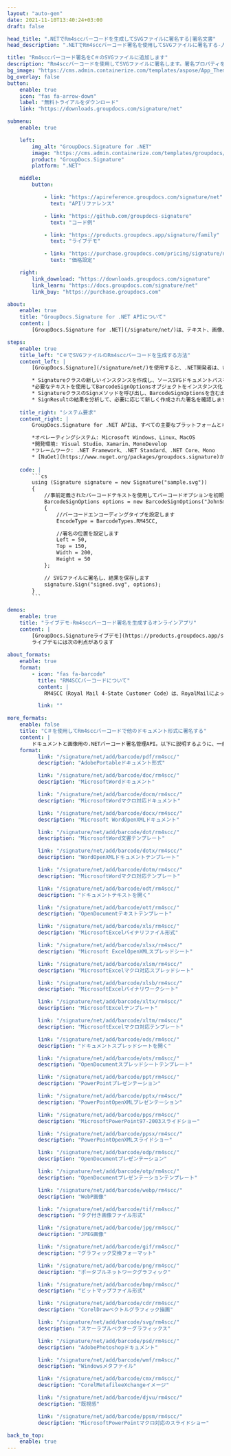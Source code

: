 ```yaml
---
layout: "auto-gen"
date: 2021-11-10T13:40:24+03:00
draft: false

head_title: ".NETでRm4sccバーコードを生成してSVGファイルに署名する|署名文書"
head_description: ".NETでRm4sccバーコード署名を使用してSVGファイルに署名する-人気のあるビジネスドキュメントや画像ファイル形式にバーコードを追加する."

title: "Rm4sccバーコード署名をC＃のSVGファイルに追加します"
description: "Rm4sccバーコードを使用してSVGファイルに署名します。署名プロパティを操作し、ニーズに合ったドキュメント内で高度な署名オプションを設定します."
bg_image: "https://cms.admin.containerize.com/templates/aspose/App_Themes/V3/images/bg/header1.png"
bg_overlay: false
button:
    enable: true
    icon: "fas fa-arrow-down"
    label: "無料トライアルをダウンロード"
    link: "https://downloads.groupdocs.com/signature/net"

submenu:
    enable: true

    left:
        img_alt: "GroupDocs.Signature for .NET"
        image: "https://cms.admin.containerize.com/templates/groupdocs/images/product-logos/90x90-noborder/groupdocs-signature-net.png"
        product: "GroupDocs.Signature"
        platform: ".NET"

    middle:
        button:

            - link: "https://apireference.groupdocs.com/signature/net"
              text: "APIリファレンス"

            - link: "https://github.com/groupdocs-signature"
              text: "コード例"

            - link: "https://products.groupdocs.app/signature/family"
              text: "ライブデモ"

            - link: "https://purchase.groupdocs.com/pricing/signature/net"
              text: "価格設定"

    right:
        link_download: "https://downloads.groupdocs.com/signature"
        link_learn: "https://docs.groupdocs.com/signature/net"
        link_buy: "https://purchase.groupdocs.com"

about:
    enable: true
    title: "GroupDocs.Signature for .NET APIについて"
    content: |
        [GroupDocs.Signature for .NET](/signature/net/)は、テキスト、画像、バーコード、スタンプ、フォームフィールド、QRコード、メタデータなどのさまざまな署名タイプを使用してデジタルドキュメントに電子署名するネイティブ.NETAPIです。ユーザーは、PDF、Microsoft Word、Excelワークシート、PowerPointプレゼンテーション、Adobe Photoshop、メタファイル、および画像ファイル形式内のデジタル署名を追加、編集、検証、削除、および検索でき、必要に応じて署名プロパティをカスタマイズするための追加サポートがあります。

steps:
    enable: true
    title_left: "C＃でSVGファイルのRm4sccバーコードを生成する方法"
    content_left: |
        [GroupDocs.Signature](/signature/net/)を使用すると、.NET開発者は、いくつかの簡単な手順を実行することで、アプリケーション内のSVGファイルにRm4sccバーコードを簡単に追加できます。

        * Signatureクラスの新しいインスタンスを作成し、ソースSVGドキュメントパスをコンストラクターパラメーターとして渡します。
        *必要なテキストを使用してBarcodeSignOptionsオブジェクトをインスタンス化し、EncodeTypeプロパティをRM4SCCに設定します。
        * SignatureクラスのSignメソッドを呼び出し、BarcodeSignOptionsを含む出力SVGファイル名を渡します。
        * SignResultの結果を分析して、必要に応じて新しく作成された署名を確認します。
        
    title_right: "システム要求"
    content_right: |
        GroupDocs.Signature for .NET APIは、すべての主要なプラットフォームとオペレーティングシステムでサポートされています。以下のコードを実行する前に、システムに次の前提条件がインストールされていることを確認してください。

        *オペレーティングシステム: Microsoft Windows、Linux、MacOS
        *開発環境: Visual Studio、Xamarin、MonoDevelop
        *フレームワーク: .NET Framework、.NET Standard、.NET Core、Mono
        * [NuGet](https://www.nuget.org/packages/groupdocs.signature)からGroupDocs.Signaturefor.NETの最新バージョンをダウンロードします
        
    code: |
        ```cs
        using (Signature signature = new Signature("sample.svg"))
        {
            //事前定義されたバーコードテキストを使用してバーコードオプションを初期化します
            BarcodeSignOptions options = new BarcodeSignOptions("JohnSmith")
            {
                //バーコードエンコーディングタイプを設定します
                EncodeType = BarcodeTypes.RM4SCC,

                //署名の位置を設定します
                Left = 50,
                Top = 150,
                Width = 200,
                Height = 50
            };

            // SVGファイルに署名し、結果を保存します 
            signature.Sign("signed.svg", options);
        }
        ```
        
demos:
    enable: true
    title: "ライブデモ-Rm4sccバーコード署名を生成するオンラインアプリ"
    content: |
        [GroupDocs.Signatureライブデモ](https://products.groupdocs.app/signature/family)サイトにアクセスして、Rm4sccバーコードをSVGファイルに今すぐ追加してください。  
        ライブデモには次の利点があります
        
about_formats:
    enable: true
    format:
        - icon: "fas fa-barcode"
          title: "RM4SCCバーコードについて"
          content: |
            RM4SCC（Royal Mail 4-State Customer Code）は、RoyalMailによって作成されたRoyalMail 4-StateBarCodeシンボルに基づいたバーコード文字セットの名前です。 RM4SCCは、RoyalMailCleanmailサービスに使用されます。これにより、英国の郵便番号と配達ポイントサフィックス（DPS）をマシンで高速に簡単に読み取ることができます。

          link: ""

more_formats:
    enable: false
    title: "C＃を使用してRm4sccバーコードで他のドキュメント形式に署名する"
    content: |
        ドキュメントと画像用の.NETバーコード署名管理API。以下に説明するように、一般的なファイル形式のいくつかにバーコード署名を追加します。
    format: 
          link: "/signature/net/add/barcode/pdf/rm4scc/"
          description: "AdobePortableドキュメント形式"

          link: "/signature/net/add/barcode/doc/rm4scc/"
          description: "MicrosoftWordドキュメント"

          link: "/signature/net/add/barcode/docm/rm4scc/"
          description: "MicrosoftWordマクロ対応ドキュメント"

          link: "/signature/net/add/barcode/docx/rm4scc/"
          description: "Microsoft WordOpenXMLドキュメント"

          link: "/signature/net/add/barcode/dot/rm4scc/"
          description: "MicrosoftWord文書テンプレート"

          link: "/signature/net/add/barcode/dotx/rm4scc/"
          description: "WordOpenXMLドキュメントテンプレート"

          link: "/signature/net/add/barcode/dotm/rm4scc/"
          description: "MicrosoftWordマクロ対応テンプレート"       

          link: "/signature/net/add/barcode/odt/rm4scc/"
          description: "ドキュメントテキストを開く"

          link: "/signature/net/add/barcode/ott/rm4scc/"
          description: "OpenDocumentテキストテンプレート"

          link: "/signature/net/add/barcode/xls/rm4scc/"
          description: "MicrosoftExcelバイナリファイル形式"

          link: "/signature/net/add/barcode/xlsx/rm4scc/"
          description: "Microsoft ExcelOpenXMLスプレッドシート"

          link: "/signature/net/add/barcode/xlsm/rm4scc/"
          description: "MicrosoftExcelマクロ対応スプレッドシート"

          link: "/signature/net/add/barcode/xlsb/rm4scc/"
          description: "MicrosoftExcelバイナリワークシート"

          link: "/signature/net/add/barcode/xltx/rm4scc/"
          description: "MicrosoftExcelテンプレート"

          link: "/signature/net/add/barcode/xltm/rm4scc/"
          description: "MicrosoftExcelマクロ対応テンプレート"

          link: "/signature/net/add/barcode/ods/rm4scc/"
          description: "ドキュメントスプレッドシートを開く"

          link: "/signature/net/add/barcode/ots/rm4scc/"
          description: "OpenDocumentスプレッドシートテンプレート"

          link: "/signature/net/add/barcode/ppt/rm4scc/"
          description: "PowerPointプレゼンテーション"

          link: "/signature/net/add/barcode/pptx/rm4scc/"
          description: "PowerPointOpenXMLプレゼンテーション"

          link: "/signature/net/add/barcode/pps/rm4scc/"
          description: "MicrosoftPowerPoint97-2003スライドショー"

          link: "/signature/net/add/barcode/ppsx/rm4scc/"
          description: "PowerPointOpenXMLスライドショー"                              

          link: "/signature/net/add/barcode/odp/rm4scc/"
          description: "OpenDocumentプレゼンテーション"

          link: "/signature/net/add/barcode/otp/rm4scc/"
          description: "OpenDocumentプレゼンテーションテンプレート"

          link: "/signature/net/add/barcode/webp/rm4scc/"
          description: "WebP画像"

          link: "/signature/net/add/barcode/tif/rm4scc/"
          description: "タグ付き画像ファイル形式"

          link: "/signature/net/add/barcode/jpg/rm4scc/"
          description: "JPEG画像"

          link: "/signature/net/add/barcode/gif/rm4scc/"
          description: "グラフィック交換フォーマット"

          link: "/signature/net/add/barcode/png/rm4scc/"
          description: "ポータブルネットワークグラフィック"

          link: "/signature/net/add/barcode/bmp/rm4scc/"
          description: "ビットマップファイル形式"

          link: "/signature/net/add/barcode/cdr/rm4scc/"
          description: "CorelDrawベクトルグラフィック描画"

          link: "/signature/net/add/barcode/svg/rm4scc/"
          description: "スケーラブルベクターグラフィックス"

          link: "/signature/net/add/barcode/psd/rm4scc/"
          description: "AdobePhotoshopドキュメント"

          link: "/signature/net/add/barcode/wmf/rm4scc/"
          description: "Windowsメタファイル"        

          link: "/signature/net/add/barcode/cmx/rm4scc/"
          description: "CorelMetafileeXchangeイメージ"

          link: "/signature/net/add/barcode/djvu/rm4scc/"
          description: "既視感"

          link: "/signature/net/add/barcode/ppsm/rm4scc/"
          description: "MicrosoftPowerPointマクロ対応のスライドショー"

back_to_top:
    enable: true
---
```

